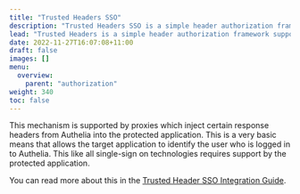 ```yaml
---
title: "Trusted Headers SSO"
description: "Trusted Headers SSO is a simple header authorization framework supported by Authelia."
lead: "Trusted Headers is a simple header authorization framework supported by Authelia."
date: 2022-11-27T16:07:08+11:00
draft: false
images: []
menu:
  overview:
    parent: "authorization"
weight: 340
toc: false
---
```


This mechanism is supported by proxies which inject certain response headers from Authelia into the protected
application. This is a very basic means that allows the target application to identify the user who is logged in
to Authelia. This like all single-sign on technologies requires support by the protected application.

You can read more about this in the [Trusted Header SSO Integration Guide](../../integration/trusted-header-sso/introduction.md).

